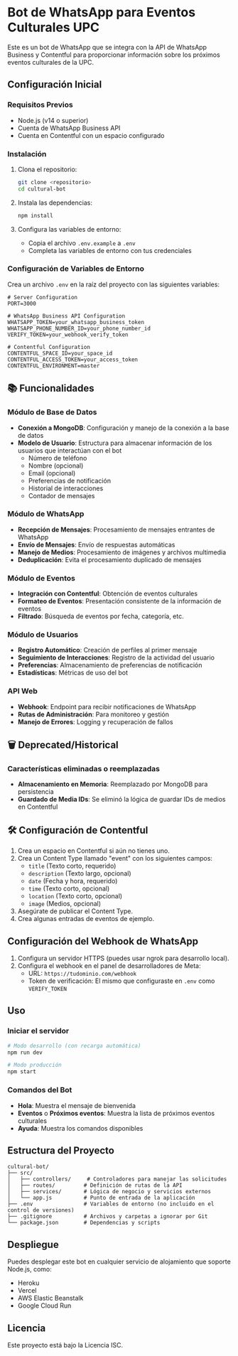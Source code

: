 # Bot de WhatsApp para Eventos Culturales UPC

Este es un bot de WhatsApp que se integra con la API de WhatsApp Business y Contentful para proporcionar información sobre los próximos eventos culturales de la UPC.

## Configuración Inicial

### Requisitos Previos

- Node.js (v14 o superior)
- Cuenta de WhatsApp Business API
- Cuenta en Contentful con un espacio configurado

### Instalación

1. Clona el repositorio:
   ```bash
   git clone <repositorio>
   cd cultural-bot
   ```

2. Instala las dependencias:
   ```bash
   npm install
   ```

3. Configura las variables de entorno:
   - Copia el archivo `.env.example` a `.env`
   - Completa las variables de entorno con tus credenciales

### Configuración de Variables de Entorno

Crea un archivo `.env` en la raíz del proyecto con las siguientes variables:

```
# Server Configuration
PORT=3000

# WhatsApp Business API Configuration
WHATSAPP_TOKEN=your_whatsapp_business_token
WHATSAPP_PHONE_NUMBER_ID=your_phone_number_id
VERIFY_TOKEN=your_webhook_verify_token

# Contentful Configuration
CONTENTFUL_SPACE_ID=your_space_id
CONTENTFUL_ACCESS_TOKEN=your_access_token
CONTENTFUL_ENVIRONMENT=master
```

## 📚 Funcionalidades

### Módulo de Base de Datos
- **Conexión a MongoDB**: Configuración y manejo de la conexión a la base de datos
- **Modelo de Usuario**: Estructura para almacenar información de los usuarios que interactúan con el bot
  - Número de teléfono
  - Nombre (opcional)
  - Email (opcional)
  - Preferencias de notificación
  - Historial de interacciones
  - Contador de mensajes

### Módulo de WhatsApp
- **Recepción de Mensajes**: Procesamiento de mensajes entrantes de WhatsApp
- **Envío de Mensajes**: Envío de respuestas automáticas
- **Manejo de Medios**: Procesamiento de imágenes y archivos multimedia
- **Deduplicación**: Evita el procesamiento duplicado de mensajes

### Módulo de Eventos
- **Integración con Contentful**: Obtención de eventos culturales
- **Formateo de Eventos**: Presentación consistente de la información de eventos
- **Filtrado**: Búsqueda de eventos por fecha, categoría, etc.

### Módulo de Usuarios
- **Registro Automático**: Creación de perfiles al primer mensaje
- **Seguimiento de Interacciones**: Registro de la actividad del usuario
- **Preferencias**: Almacenamiento de preferencias de notificación
- **Estadísticas**: Métricas de uso del bot

### API Web
- **Webhook**: Endpoint para recibir notificaciones de WhatsApp
- **Rutas de Administración**: Para monitoreo y gestión
- **Manejo de Errores**: Logging y recuperación de fallos

## 🗑️ Deprecated/Historical

### Características eliminadas o reemplazadas
- **Almacenamiento en Memoria**: Reemplazado por MongoDB para persistencia
- **Guardado de Media IDs**: Se eliminó la lógica de guardar IDs de medios en Contentful

## 🛠 Configuración de Contentful

1. Crea un espacio en Contentful si aún no tienes uno.
2. Crea un Content Type llamado "event" con los siguientes campos:
   - `title` (Texto corto, requerido)
   - `description` (Texto largo, opcional)
   - `date` (Fecha y hora, requerido)
   - `time` (Texto corto, opcional)
   - `location` (Texto corto, opcional)
   - `image` (Medios, opcional)
3. Asegúrate de publicar el Content Type.
4. Crea algunas entradas de eventos de ejemplo.

## Configuración del Webhook de WhatsApp

1. Configura un servidor HTTPS (puedes usar ngrok para desarrollo local).
2. Configura el webhook en el panel de desarrolladores de Meta:
   - URL: `https://tudominio.com/webhook`
   - Token de verificación: El mismo que configuraste en `.env` como `VERIFY_TOKEN`

## Uso

### Iniciar el servidor

```bash
# Modo desarrollo (con recarga automática)
npm run dev

# Modo producción
npm start
```

### Comandos del Bot

- **Hola**: Muestra el mensaje de bienvenida
- **Eventos** o **Próximos eventos**: Muestra la lista de próximos eventos culturales
- **Ayuda**: Muestra los comandos disponibles

## Estructura del Proyecto

```
cultural-bot/
├── src/
│   ├── controllers/     # Controladores para manejar las solicitudes
│   ├── routes/         # Definición de rutas de la API
│   ├── services/       # Lógica de negocio y servicios externos
│   └── app.js          # Punto de entrada de la aplicación
├── .env                # Variables de entorno (no incluido en el control de versiones)
├── .gitignore          # Archivos y carpetas a ignorar por Git
└── package.json        # Dependencias y scripts
```

## Despliegue

Puedes desplegar este bot en cualquier servicio de alojamiento que soporte Node.js, como:
- Heroku
- Vercel
- AWS Elastic Beanstalk
- Google Cloud Run

## Licencia

Este proyecto está bajo la Licencia ISC.
